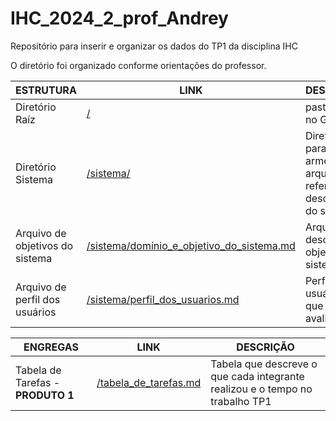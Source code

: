 # IHC_2024_2_prof_Andrey
Repositório para inserir e organizar os dados do TP1 da disciplina IHC

O diretório foi organizado conforme orientações do professor.

| **ESTRUTURA**                                    | **LINK** | **DESCRIÇÃO** |
| ---                                              | ---      | ---           |
| Diretório Raíz                                   | [/](https://github.com/alexandreggoncalves/IHC_2024_2_prof_Andrey) | pasta base no GIT |
| Diretório Sistema                                | [/sistema/](https://github.com/alexandreggoncalves/IHC_2024_2_prof_Andrey/tree/main/docs/sistema) | Diretório para armezenar arquivo referente as descrições do sistema |
| Arquivo de objetivos do sistema                  | [/sistema/domínio_e_objetivo_do_sistema.md](https://github.com/alexandreggoncalves/IHC_2024_2_prof_Andrey/blob/main/docs/sistema/dominio_e_objetivo_do_sistema.md) | Arquivo que descreve os objetos do sistema |
| Arquivo de perfil dos usuários                   | [/sistema/perfil_dos_usuarios.md](https://github.com/alexandreggoncalves/IHC_2024_2_prof_Andrey/blob/main/docs/sistema/perfil_dos_usuarios.md) | Perfil dos usuários que serão avaliados |

| **ENGREGAS**                                     | **LINK** | **DESCRIÇÃO** |
| ---                                              | ---      | ---           |
| Tabela de Tarefas - **PRODUTO 1**                | [/tabela_de_tarefas.md](https://github.com/alexandreggoncalves/IHC_2024_2_prof_Andrey/blob/main/docs/tabela_de_tarefas.md) | Tabela que descreve o que cada integrante realizou e o tempo no trabalho TP1 |
